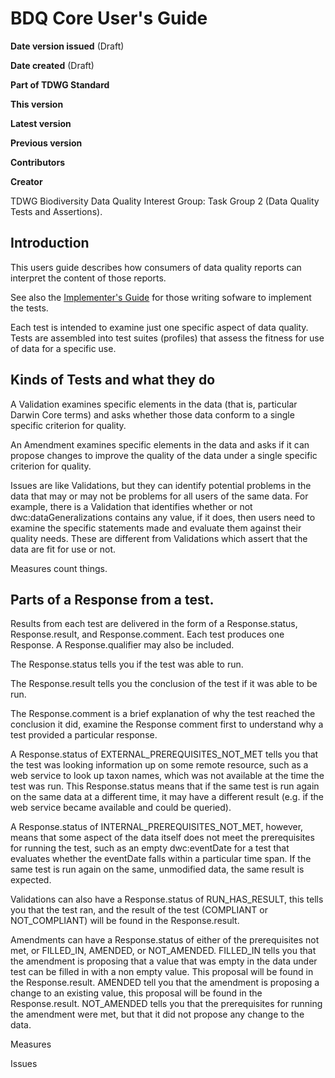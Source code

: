 # BDQ Core User's Guide

**Date version issued**  (Draft)

**Date created** (Draft)

**Part of TDWG Standard**

**This version**

**Latest version**

**Previous version**

**Contributors**

**Creator**

TDWG Biodiversity Data Quality Interest Group: Task Group 2 (Data Quality Tests and Assertions).

## Introduction

This users guide describes how consumers of data quality reports can interpret the content of those reports.  

See also the [Implementer's Guide](BDQ_Core_Implementers_guide.md) for those writing sofware to implement the tests.

Each test is intended to examine just one specific aspect of data quality.   Tests are assembled into test suites (profiles) that assess the fitness for use of data for a specific use.


## Kinds of Tests and what they do

A Validation examines specific elements in the data (that is, particular Darwin Core terms) and asks whether those data conform to a single specific criterion for quality.

An Amendment examines specific elements in the data and asks if it can propose changes to improve the quality of the data under a single specific criterion for quality.

Issues are like Validations, but they can identify potential problems in the data that may or may not be problems for all users of the same data. For example, there is a Validation that identifies whether or not dwc:dataGeneralizations contains any value, if it does, then users need to examine the specific statements made and evaluate them against their quality needs.  These are different from Validations which assert that the data are fit for use or not.  

Measures count things.

## Parts of a Response from a test.

Results from each test are delivered in the form of a Response.status, Response.result, and Response.comment.  Each test produces one Response.   A Response.qualifier may also be included.  

The Response.status tells you if the test was able to run. 

The Response.result tells you the conclusion of the test if it was able to be run.

The Response.comment is a brief explanation of why the test reached the conclusion it did, examine the Response comment first to understand why a test provided a particular response.

A Response.status of EXTERNAL_PREREQUISITES_NOT_MET tells you that the test was looking information up on some remote resource, such as a web service to look up taxon names, which was not available at the time the test was run.  This Response.status means that if the same test is run again on the same data at a different time, it may have a different result (e.g. if the web service became available and could be queried).

A Response.status of INTERNAL_PREREQUISITES_NOT_MET, however, means that some aspect of the data itself does not meet the prerequisites for running the test, such as an empty dwc:eventDate for a test that evaluates whether the eventDate falls within a particular time span.  If the same test is run again on the same, unmodified data, the same result is expected.

Validations can also have a Response.status of RUN_HAS_RESULT, this tells you that the test ran, and the result of the test (COMPLIANT or NOT_COMPLIANT) will be found in the Response.result.

Amendments can have a Response.status of either of the prerequisites not met, or FILLED_IN, AMENDED, or NOT_AMENDED.  FILLED_IN tells you that the amendment is proposing that a value that was empty in the data under test can be filled in with a non empty value.  This proposal will be found in the Response.result.  AMENDED tell you that the amendment is proposing a change to an existing value, this proposal will be found in the Response.result.  NOT_AMENDED tells you that the prerequisites for running the amendment were met, but that it did not propose any change to the data.

Measures

Issues

